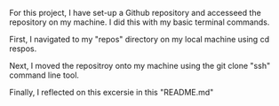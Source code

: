 For this project, I have set-up a Github repository and accesseed the repository on my machine. I did this with my basic terminal commands. 

First, I navigated to my "repos" directory on my local machine using cd respos. 

Next, I moved the repositroy onto my machine using the git clone "ssh" command line tool. 

Finally, I reflected on this excersie in this "README.md" 
